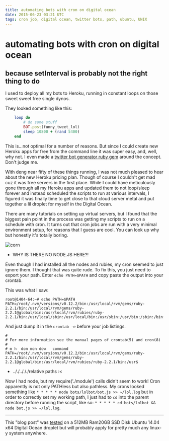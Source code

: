 ```yaml
---
title: automating bots with cron on digital ocean
date: 2015-06-23 03:21 UTC
tags: cron job, digital ocean, twitter bots, path, ubuntu, UNIX
---
```


# automating bots with cron on digital ocean
## because setInterval is probably not the right thing to do

I used to deploy all my bots to Heroku, running in constant loops on those sweet sweet free single dynos.

They looked something like this:

```ruby
    loop do
        # do some stuff
        BOT.post(funny_tweet_lol)
        sleep 10800 + (rand 5400)
    end
```

This is...not optimal for a number of reasons. But since I could create new Heroku apps for free from the command line it was super easy, and, well, why not. I even made a [twitter bot generator ruby gem](https://github.com/coleww/twitter_bot_generator) around the concept. Don't judge me.

With deng near fifty of these things running, I was not much pleased to hear about the new Heroku pricing plan. Though of course I couldn't get mad cuz it was free servers in the first place. While I could have meticulously gone through all my Heroku apps and updated them to not loop/sleep forever and instead scheduled the scripts to run at various intervals, I figured it was finally time to get close to that cloud server metal and put together a lil droplet for myself in the Digital Ocean.

There are many tutorials on setting up virtual servers, but I found that the biggest pain point in the process was getting my scripts to run on a schedule with cron.  It turns out that cron jobs are run with a very minimal environment setup, for reasons that I guess are cool. You can look up why but honestly it's totally boring.

![corn](corn.jpg)

- WHY IS THERE NO NODE.JS HERE?!

Even though I had installed all the nodes and rubies, my cron seemed to just ignore them. I thought that was quite rude. To fix this, you just need to export your path. Enter `echo PATH=$PATH` and copy paste the output into your crontab.

This was what I saw:

```
root@1404-64:~# echo PATH=$PATH
PATH=/root/.nvm/versions/v0.12.2/bin:/usr/local/rvm/gems/ruby-2.2.1/bin:/usr/local/rvm/gems/ruby-2.2.1@global/bin:/usr/local/rvm/rubies/ruby-2.2.1/bin:/usr/local/sbin:/usr/local/bin:/usr/sbin:/usr/bin:/sbin:/bin:/usr/games:/usr/local/games:/usr/local/rvm/bin
```

And just dump it in the `crontab -e` before your job listings.

```
#
# For more information see the manual pages of crontab(5) and cron(8)
#
# m h  dom mon dow   command
PATH=/root/.nvm/versions/v0.12.2/bin:/usr/local/rvm/gems/ruby-2.2.1/bin:/usr/local/rvm/gems/ruby-2.2.1@global/bin:/usr/local/rvm/rubies/ruby-2.2.1/bin:/usr$
```

- .././../././relative paths :<

Now I had node, but my require('./module') calls didn't seem to work! Cron apparently is not only PATHless but also pathless. My crons looked something like `* * * * * node bots/lolbot/bot.js >> ~/lol.log` but in order to correctly set my working path, I just had to `cd` into the parent directory before running the script, like so: `* * * * * cd bots/lolbot && node bot.js >> ~/lol.log`.

-----------------------

This "blog post" was [tested](https://twitter.com/colewillsea/lists/my-robots) on a 512MB Ram20GB SSD Disk Ubuntu 14.04 x64 Digital Ocean droplet but will probably apply for pretty much any linux-y system anywhere.
